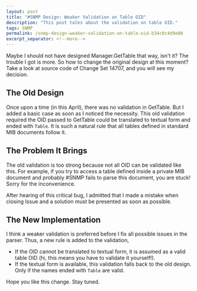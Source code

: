 ```yaml
---
layout: post
title: "#SNMP Design: Weaker Validation on Table OID"
description: "This post talks about the validation on table OID."
tags: SNMP
permalink: /snmp-design-weaker-validation-on-table-oid-b34c0c4d9e00
excerpt_separator: <!--more-->
---
```

Maybe I should not have designed Manager.GetTable that way, isn't it? The trouble I got is more. So how to change the original design at this moment? Take a look at source code of Change Set 14707, and you will see my decision.
<!--more-->

## The Old Design

Once upon a time (in this April), there was no validation in GetTable. But I added a basic case as soon as I noticed the necessity. This old validation required the OID passed to GetTable could be translated to textual form and ended with `Table`. It is such a natural rule that all tables defined in standard MIB documents follow it.

## The Problem It Brings

The old validation is too strong because not all OID can be validated like this. For example, if you try to access a table defined inside a private MIB document and probably #SNMP fails to parse this document, you are stuck! Sorry for the inconvenience.

After hearing of this critical bug, I admitted that I made a mistake when closing Issue and a solution must be presented as soon as possible.

## The New Implementation

I think a weaker validation is preferred before I fix all possible issues in the parser. Thus, a new rule is added to the validation,

* If the OID cannot be translated to textual form, it is assumed as a valid table OID (hi, this means you have to validate it yourself!).
* If the textual form is available, this validation falls back to the old design. Only if the names ended with `Table` are valid.

Hope you like this change. Stay tuned.

